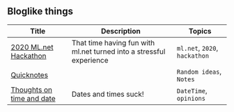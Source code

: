 ## Bloglike things

|Title|Description|Topics|
|---|---|---|
|[2020 ML.net Hackathon](mldotnet-hackathon-fall-into-madness.md)|That time having fun with ml.net turned into a stressful experience|`ml.net`, `2020`, `hackathon`|
|[Quicknotes](Quicknotes.md)||`Random ideas`, `Notes`|
|[Thoughts on time and date](thoughts-on-date-and-time.md)|Dates and times suck!|`DateTime`, `opinions`|

